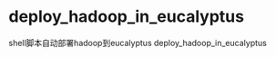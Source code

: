 deploy_hadoop_in_eucalyptus
===========================

shell脚本自动部署hadoop到eucalyptus  deploy_hadoop_in_eucalyptus 
